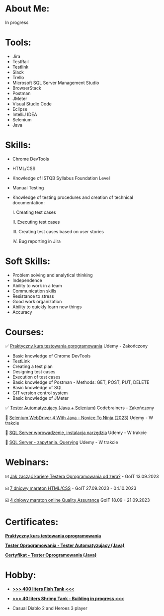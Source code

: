 # <a name="about me">About Me:</a>

In progress





# <a name="tools">Tools:</a>

- Jira
- TestRail
- Testlink
- Slack
- Trello
- Microsoft SQL Server Management Studio
- BrowserStack
- Postman
- JMeter
- Visual Studio Code
- Eclipse
- IntelliJ IDEA
- Selenium
- Java

# <a name="skills">Skills:</a>

- Chrome DevTools
- HTML/CSS
- Knowledge of ISTQB Syllabus Foundation Level
- Manual Testing
- Knowledge of testing procedures and creation of technical documentation:

  I. Creating test cases

  II. Executing test cases

  III. Creating test cases based on user stories

  IV. Bug reporting in Jira

# <a name="soft skills">Soft Skills:</a>

- Problem solving and analytical thinking
- Independence
- Ability to work in a team
- Communication skills
- Resistance to stress
- Good work organization
- Ability to quickly learn new things
- Accuracy

# <a name="courses">Courses:</a>

✅ <a href="https://www.udemy.com/course/praktyczny-kurs-testowania-oprogramowania/" target="_blank">Praktyczny kurs testowania oprogramowania</a> Udemy - Zakończony

- Basic knowledge of Chrome DevTools
- TestLink
- Creating a test plan
- Designing test cases
- Execution of test cases
- Basic knowledge of Postman - Methods: GET, POST, PUT, DELETE
- Basic knowledge of SQL
- GIT version control system
- Basic knowledge of JMeter

✅ <a href="https://codebrainers.pl/tester_automat.pdf" target="_blank">Tester Automatyzujący (Java + Selenium)</a> Codebrainers - Zakończony

:rocket: <a href="https://www.udemy.com/course/selenium-webdriver-with-java-testng-and-log4j/" target="_blank">Selenium WebDriver 4 With Java - Novice To Ninja [2023]</a> Udemy - W trakcie

:rocket: <a href="https://www.udemy.com/course/wprowadzenie-do-sql-instalacja-i-narzedzi-egzamin-70-461_1/" target="_blank">SQL Server wprowadzenie, instalacja narzędzia</a> Udemy - W trakcie

:rocket: <a href="https://www.udemy.com/course/sql-server-zapytania-querying-exam-70-461/" target="_blank">SQL Server - zapytania. Querying</a> Udemy - W trakcie

# <a name="webinars">Webinars:</a>

☑️ <a href="https://qa.w.goit.global/pl/" target="_blank">Jak zacząć karierę Testera Oprogramowania od zera?</a> - GoIT 13.09.2023

☑️ <a href="https://m.goit.global/pl/" target="_blank">7 dniowy maraton HTML/CSS</a> - GoIT 27.09.2023 - 04.10.2023

☑️ <a href="https://qa.m.goit.global/pl/" target="_blank">4 dniowy maraton online Quality Assurance</a> GoIT 18.09 - 21.09.2023

# <a name="certificates">Certificates:</a> 

<a href="https://drive.google.com/file/d/1ck3UfV8uQCkL4fjmFEAvbtxYLUp7fz9m/view?usp=drive_link" target="_blank"><b>Praktyczny kurs testowania oprogramowania</b></a>

<a href="https://drive.google.com/file/d/1MkAbkU0Qx31VtkSht9uXB3T49GL82qEm/view?usp=sharing" target="_blank"><b>Tester Oprogramowania - Tester Automatyzujący (Java)</b></a>

<a href="https://drive.google.com/file/d/1OgWvw1IwuneP8C9UMHIcPwU_dOmUYrii/view?usp=sharing" target="_blank"><b>Certyfikat - Tester Oprogramowania (Java)</b></a>

# <a name="hobby">Hobby:</a> 

- <a href="https://drive.google.com/file/d/1jANeRHCqSwJh4cK7Zgh8kx7nzp88Tbkz/view?usp=drive_link" target="_blank"><b>>>> 400 liters Fish Tank <<<</b></a>

- <a href="" target="_blank"><b>>>> 40 liters Shrimp Tank - Building in progress <<<</b></a>

- Casual Diablo 2 and Heroes 3 player

